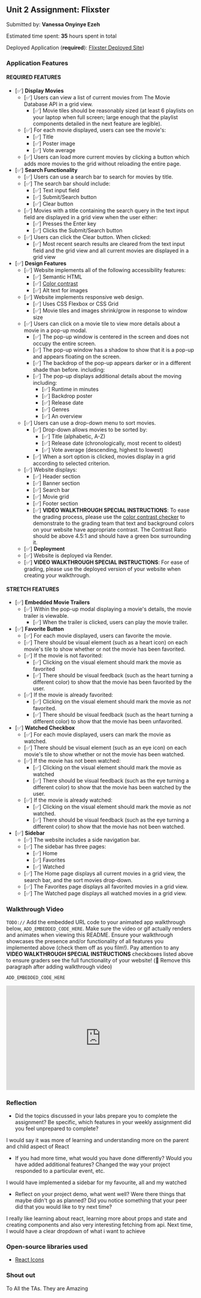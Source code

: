 ## Unit 2 Assignment: Flixster

Submitted by: **Vanessa Onyinye Ezeh**

Estimated time spent: **35** hours spent in total

Deployed Application (**required**): [Flixster Deployed Site](https://flixster-p02c.onrender.com/))

### Application Features

#### REQUIRED FEATURES

- [✅] **Display Movies**
  - [✅] Users can view a list of current movies from The Movie Database API in a grid view.
    - [✅] Movie tiles should be reasonably sized (at least 6 playlists on your laptop when full screen; large enough that the playlist components detailed in the next feature are legible).
  - [✅] For each movie displayed, users can see the movie's:
    - [✅] Title
    - [✅] Poster image
    - [✅] Vote average
  - [✅] Users can load more current movies by clicking a button which adds more movies to the grid without reloading the entire page. 
- [✅] **Search Functionality**
  - [✅] Users can use a search bar to search for movies by title.
  - [✅] The search bar should include:
    - [✅] Text input field
    - [✅] Submit/Search button
    - [✅] Clear button
  - [✅] Movies with a title containing the search query in the text input field are displayed in a grid view when the user either:
    - [✅] Presses the Enter key
    - [✅] Clicks the Submit/Search button
  - [✅] Users can click the Clear button. When clicked:
    - [✅] Most recent search results are cleared from the text input field and the grid view and all current movies are displayed in a grid view
- [✅] **Design Features**
  - [✅] Website implements all of the following accessibility features:
    - [✅] Semantic HTML
    - [✅] [Color contrast](https://webaim.org/resources/contrastchecker/)
    - [✅] Alt text for images 
  - [✅] Website implements responsive web design.
    - [✅] Uses CSS Flexbox or CSS Grid
    - [✅] Movie tiles and images shrink/grow in response to window size
  - [✅] Users can click on a movie tile to view more details about a movie in a pop-up modal.
    - [✅] The pop-up window is centered in the screen and does not occupy the entire screen.
    - [✅] The pop-up window has a shadow to show that it is a pop-up and appears floating on the screen.
    - [✅] The backdrop of the pop-up appears darker or in a different shade than before. including:
    - [✅] The pop-up displays additional details about the moving including:
      - [✅] Runtime in minutes
      - [✅] Backdrop poster
      - [✅] Release date
      - [✅] Genres
      - [✅] An overview
  - [✅] Users can use a drop-down menu to sort movies.
    - [✅] Drop-down allows movies to be sorted by:
      - [✅] Title (alphabetic, A-Z)
      - [✅] Release date (chronologically, most recent to oldest)
      - [✅] Vote average (descending, highest to lowest)
    - [✅] When a sort option is clicked, movies display in a grid according to selected criterion.
  - [✅] Website displays:
    - [✅] Header section
    - [✅] Banner section
    - [✅] Search bar
    - [✅] Movie grid
    - [✅] Footer section
    - [✅] **VIDEO WALKTHROUGH SPECIAL INSTRUCTIONS**: To ease the grading process, please use the [color contrast checker](https://webaim.org/resources/contrastchecker/) to demonstrate to the grading team that text and background colors on your website have appropriate contrast. The Contrast Ratio should be above 4.5:1 and should have a green box surrounding it. 
  - [✅] **Deployment**
  - [✅] Website is deployed via Render.
  - [✅] **VIDEO WALKTHROUGH SPECIAL INSTRUCTIONS**: For ease of grading, please use the deployed version of your website when creating your walkthrough. 

#### STRETCH FEATURES


- [✅] **Embedded Movie Trailers**
  - [✅] Within the pop-up modal displaying a movie's details, the movie trailer is viewable.
    - [✅] When the trailer is clicked, users can play the movie trailer.
- [✅] **Favorite Button**
  - [✅] For each movie displayed, users can favorite the movie.
  - [✅] There should be visual element (such as a heart icon) on each movie's tile to show whether or not the movie has been favorited.
  - [✅] If the movie is not favorited:
    - [✅] Clicking on the visual element should mark the movie as favorited
    - [✅] There should be visual feedback (such as the heart turning a different color) to show that the movie has been favorited by the user.
  - [✅] If the movie is already favorited:
    - [✅] Clicking on the visual element should mark the movie as *not* favorited.
    - [✅] There should be visual feedback (such as the heart turning a different color) to show that the movie has been unfavorited. 
- [✅] **Watched Checkbox**
  - [✅] For each movie displayed, users can mark the movie as watched.
  - [✅] There should be visual element (such as an eye icon) on each movie's tile to show whether or not the movie has been watched.
  - [✅] If the movie has not been watched:
    - [✅] Clicking on the visual element should mark the movie as watched
    - [✅] There should be visual feedback (such as the eye turning a different color) to show that the movie has been watched by the user.
  - [✅] If the movie is already watched:
    - [✅] Clicking on the visual element should mark the movie as *not* watched.
    - [✅] There should be visual feedback (such as the eye turning a different color) to show that the movie has not been watched.
- [✅] **Sidebar**
  - [✅] The website includes a side navigation bar.
  - [✅] The sidebar has three pages:
    - [✅] Home
    - [✅] Favorites
    - [✅] Watched
  - [✅] The Home page displays all current movies in a grid view, the search bar, and the sort movies drop-down.
  - [✅] The Favorites page displays all favorited movies in a grid view.
  - [✅] The Watched page displays all watched movies in a grid view.

### Walkthrough Video

`TODO://` Add the embedded URL code to your animated app walkthrough below, `ADD_EMBEDDED_CODE_HERE`. Make sure the video or gif actually renders and animates when viewing this README. Ensure your walkthrough showcases the presence and/or functionality of all features you implemented above (check them off as you film!). Pay attention to any **VIDEO WALKTHROUGH SPECIAL INSTRUCTIONS** checkboxes listed above to ensure graders see the full functionality of your website! (🚫 Remove this paragraph after adding walkthrough video)

`ADD_EMBEDDED_CODE_HERE`<div style="position: relative; padding-bottom: 55.41666666666667%; height: 0;"><iframe src="https://www.loom.com/embed/44cd8d0c9e2c417f8917539bc73fe67e?sid=0d2c8df8-5a5e-494d-8a00-273636d5ee26" frameborder="0" webkitallowfullscreen mozallowfullscreen allowfullscreen style="position: absolute; top: 0; left: 0; width: 100%; height: 100%;"></iframe></div>

### Reflection

* Did the topics discussed in your labs prepare you to complete the assignment? Be specific, which features in your weekly assignment did you feel unprepared to complete?

I would say it was more of learning and understanding more on the parent and child aspect of React

* If you had more time, what would you have done differently? Would you have added additional features? Changed the way your project responded to a particular event, etc.
  
I would have implemented a sidebar for my favourite, all and my watched 

* Reflect on your project demo, what went well? Were there things that maybe didn't go as planned? Did you notice something that your peer did that you would like to try next time?

I really like learning about react, learning more about props and state and creating components and also very interesting fetching from api. Next time, I would have a clear dropdown of what i want to achieve 

### Open-source libraries used

- [React Icons](https://react-icons.github.io/react-icons/)
### Shout out

To All the TAs. They are Amazing 
